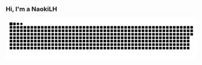 ### Hi, I'm a NaokiLH 

![](https://github.com/NaokiLH/NaokiLH/blob/master/assets/github-contribution-grid-snake.svg)
